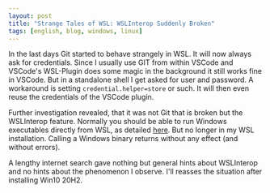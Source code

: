 ```yaml
---
layout: post
title: "Strange Tales of WSL: WSLInterop Suddenly Broken"
tags: [english, blog, windows, linux]
---
```

In the last days Git started to behave strangely in WSL. It will now always ask
for credentials. Since I usually use GIT from within VSCode and VSCode's
WSL-Plugin does some magic in the background it still works fine in VSCode. But
in a standalone shell I get asked for user and password. A workaround is setting
`credential.helper=store` or such. It will then even reuse the credentials of
the VSCode plugin.

Further investigation revealed, that it was not Git that is broken but the
WSLInterop feature. Normally you should be able to run Windows executables
directly from WSL, as detailed [here][interop]. But no longer in my WSL
installation. Calling a Windows binary returns without any effect (and without
errors).

A lengthy internet search gave nothing but general hints about WSLInterop and no
hints about the phenomenon I observe. I'll reasses the situation after
installing Win10 20H2.

[interop]: https://docs.microsoft.com/en-us/windows/wsl/interop#run-windows-tools-from-linux

